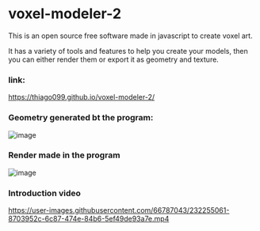 # voxel-modeler-2

This is an open source free software made in javascript to create voxel art.

It has a variety of tools and features to help you create your models, then you can either render them or export it as geometry and texture.

### link:
https://thiago099.github.io/voxel-modeler-2/


###  Geometry generated bt the program:
![image](https://user-images.githubusercontent.com/66787043/232254783-a9b18321-90eb-4ee2-92a9-3b2e068788ac.png)
### Render made in the program
![image](https://user-images.githubusercontent.com/66787043/232255142-7fc1cbec-a046-49e5-8e10-f5aacf7d2467.png)


### Introduction video


https://user-images.githubusercontent.com/66787043/232255061-8703952c-6c87-474e-84b6-5ef49de93a7e.mp4
